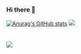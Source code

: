 ### Hi there 👋

[![Anurag's GitHub stats](https://github-readme-stats.vercel.app/api?username=yossefuv&count_private=true&show_icons=true&theme=radical)](https://github.com/anuraghazra/github-readme-stats)
![](http://github-profile-summary-cards.vercel.app/api/cards/profile-details?username=yossefuv&theme=2077)
#
![](https://komarev.com/ghpvc/?username=yossefuv&color=blueviolet)
<!--
**yossefuv/yossefuv** is a ✨ _special_ ✨ repository because its `README.md` (this file) appears on your GitHub profile.

Here are some ideas to get you started:

- 🔭 I’m currently working on ...
- 🌱 I’m currently learning ...
- 👯 I’m looking to collaborate on ...
- 🤔 I’m looking for help with ...
- 💬 Ask me about ...
- 📫 How to reach me: ...
- 😄 Pronouns: ...
- ⚡ Fun fact: ...
-->
